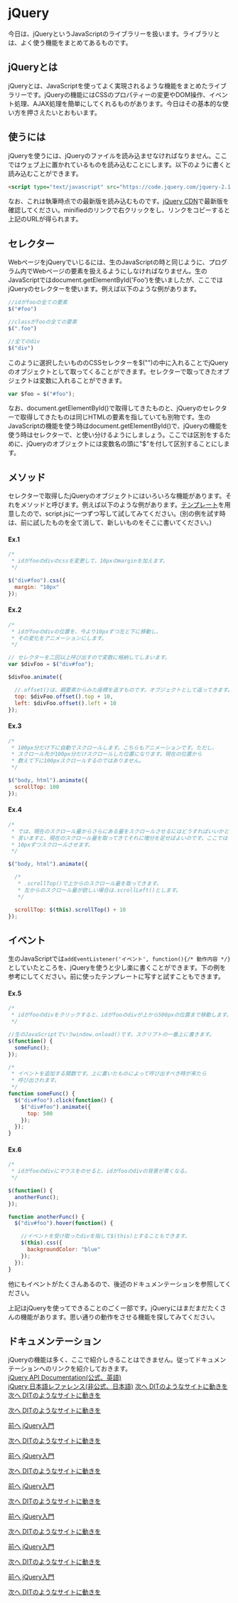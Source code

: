 # jQuery
今日は、jQueryというJavaScriptのライブラリーを扱います。ライブラリとは、よく使う機能をまとめてあるものです。

## jQueryとは
jQueryとは、JavaScriptを使ってよく実現されるような機能をまとめたライブラリーです。jQueryの機能にはCSSのプロパティーの変更やDOM操作、イベント処理、AJAX処理を簡単にしてくれるものがあります。今日はその基本的な使い方を押さえたいとおもいます。

## 使うには
jQueryを使うには、jQueryのファイルを読み込ませなければなりません。ここではウェブ上に置かれているものを読み込むことにします。以下のように書くと読み込むことができます。
```html
<script type="text/javascript" src="https://code.jquery.com/jquery-2.1.4.min.js"></script>
```

なお、これは執筆時点での最新版を読み込むものです。[jQuery CDN](https://code.jquery.com "jQuery CDN")で最新版を確認してください。minifiedのリンクで右クリックをし、リンクをコピーすると上記のURLが得られます。

## セレクター
WebページをjQueryでいじるには、生のJavaScriptの時と同じように、プログラム内でWebページの要素を扱えるようにしなければなりません。生のJavaScriptではdocument.getElementById('Foo')を使いましたが、ここではjQueryのセレクターを使います。例えば以下のような例があります。  

```JavaScript  
//idがfooの全ての要素  
$("#foo")

//classがfooの全ての要素 
$(".foo")

//全てのdiv 
$("div")
```  

このように選択したいもののCSSセレクターを$("")の中に入れることでjQueryのオブジェクトとして取ってくることができます。セレクターで取ってきたオブジェクトは変数に入れることができます。  

```JavaScript
var $foo = $("#foo");
```  

なお、document.getElementById()で取得してきたものと、jQueryのセレクターで取得してきたものは同じHTMLの要素を指していても別物です。生のJavaScriptの機能を使う時はdocument.getElementById()で、jQueryの機能を使う時はセレクターで、と使い分けるようにしましょう。ここでは区別をするために、jQueryのオブジェクトには変数名の頭に"$"を付して区別することにします。  


## メソッド
セレクターで取得したjQueryのオブジェクトにはいろいろな機能があります。それをメソッドと呼びます。例えば以下のような例があります。[テンプレート](./jquery_template.zip "jquery_template.zip")を用意したので、script.jsに一つずつ写して試してみてください。(別の例を試す時は、前に試したものを全て消して、新しいものをそこに書いてください。)  

#### Ex.1
```JavaScript
/* 
 * idがfooのdivのcssを変更して、10pxのmarginを加えます。
 */

$("div#foo").css({
  margin: "10px"
});
```

#### Ex.2
```JavaScript
/* 
 * idがfooのdivの位置を、今より10pxずつ左と下に移動し、
 * その変化をアニメーションにします。 
 */

// セレクターを二回以上呼び出すので変数に格納してしまいます。
var $divFoo = $("div#foo"); 

$divFoo.animate({

  //.offset()は、親要素からみた座標を返すものです。オブジェクトとして返ってきます。
  top: $divFoo.offset().top + 10,
  left: $divFoo.offset().left + 10
});
```

#### Ex.3
```JavaScript
/*
 * 100px分だけ下に自動でスクロールします。こちらもアニメーションです。ただし、
 * スクロール先が100px分だけスクロールした位置になります。現在の位置から
 * 数えて下に100pxスクロールするのではありません。
 */

$("body, html").animate({
  scrollTop: 100
});
```

#### Ex.4
```JavaScript
/*
 * では、現在のスクロール量からさらにある量をスクロールさせるにはどうすればいいかと
 * 言いますと、現在のスクロール量を取ってきてそれに増分を足せばよいのです。ここでは
 * 10pxずつスクロールさせます。
 */

$("body, html").animate({

  /*
   * .scrollTop()で上からのスクロール量を取ってきます。
   * 左からのスクロール量が欲しい場合は.scrollLeft()とします。
   */

  scrollTop: $(this).scrollTop() + 10
});

```  

## イベント
生のJavaScriptでは`addEventListener('イベント', function(){/* 動作内容 */}`としていたところを、jQueryを使うと少し楽に書くことができます。下の例を参考にしてください。前に使ったテンプレートに写すと試すこともできます。

#### Ex.5
```JavaScript
/*
 * idがfooのdivをクリックすると、idがfooのdivが上から500pxの位置まで移動します。
 */

//生のJavaScriptでいうwindow.onload()です。スクリプトの一番上に書きます。
$(function() {
  someFunc();
});

/*
 * イベントを追加する関数です。上に書いたものによって呼び出すべき時が来たら
 * 呼び出されます。
 */
function someFunc() {
  $("div#foo").click(function() {
    $("div#foo").animate({
      top: 500
    });
  });
}
```

#### Ex.6
```JavaScript
/*
 * idがfooのdivにマウスをのせると、idがfooのdivの背景が青くなる。
 */

$(function() {
  anotherFunc();
});

function anotherFunc() {
  $("div#foo").hover(function() {

    //イベントを受け取ったdivを指して$(this)とすることもできます。
    $(this).css({
      backgroundColor: "blue"
    });
  });
}
```
他にもイベントがたくさんあるので、後述のドキュメンテーションを参照してください。

上記はjQueryを使ってできることのごく一部です。jQueryにはまだまだたくさんの機能があります。思い通りの動作をさせる機能を探してみてください。

## ドキュメンテーション
jQueryの機能は多く、ここで紹介しきることはできません。従ってドキュメンテーションへのリンクを紹介しておきます。  
[jQuery API Documentation(公式、英語)](http://api.jquery.com "jQuery API Documentation")  
[jQuery 日本語レファレンス(非公式、日本語)](http://semooh.jp/jquery/ "jQuery 日本語レファレンス")
  [次へ DITのようなサイトに動きを](./09/improvements.md)
  [次へ DITのようなサイトに動きを](../09/improvements.md)
 
  [次へ DITのようなサイトに動きを](../09/improvements.md)
 
[前へ jQuery入門](./jquery.md)
 
[次へ DITのようなサイトに動きを](./improvements.md)
 
[前へ jQuery入門](./jquery.md)
 
[次へ DITのようなサイトに動きを](./improvements.md)
 
[前へ jQuery入門](./jquery.md)
 
[次へ DITのようなサイトに動きを](./improvements.md)
 
[前へ jQuery入門](./jquery.md)
 
[次へ DITのようなサイトに動きを](./improvements.md)
 
[前へ jQuery入門](./jquery.md)
 
[次へ DITのようなサイトに動きを](./improvements.md)
 
[前へ jQuery入門](./jquery.md)
 
[次へ DITのようなサイトに動きを](./improvements.md)
